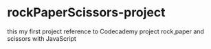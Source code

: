 # rockPaperScissors-project
this my first project reference to Codecademy project rock,paper and scissors with JavaScript
